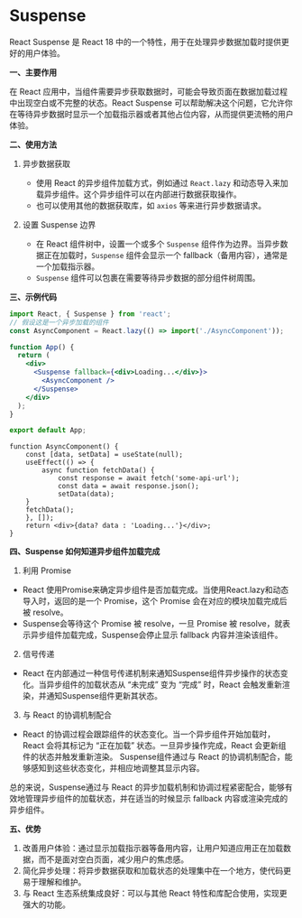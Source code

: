# Suspense
React Suspense 是 React 18 中的一个特性，用于在处理异步数据加载时提供更好的用户体验。

**一、主要作用**

在 React 应用中，当组件需要异步获取数据时，可能会导致页面在数据加载过程中出现空白或不完整的状态。React Suspense 可以帮助解决这个问题，它允许你在等待异步数据时显示一个加载指示器或者其他占位内容，从而提供更流畅的用户体验。

**二、使用方法**

1. 异步数据获取
   - 使用 React 的异步组件加载方式，例如通过 `React.lazy` 和动态导入来加载异步组件。这个异步组件可以在内部进行数据获取操作。
   - 也可以使用其他的数据获取库，如 `axios` 等来进行异步数据请求。

2. 设置 Suspense 边界
   - 在 React 组件树中，设置一个或多个 `Suspense` 组件作为边界。当异步数据正在加载时，`Suspense` 组件会显示一个 fallback（备用内容），通常是一个加载指示器。
   - `Suspense` 组件可以包裹在需要等待异步数据的部分组件树周围。

**三、示例代码**

```jsx
import React, { Suspense } from 'react';
// 假设这是一个异步加载的组件
const AsyncComponent = React.lazy(() => import('./AsyncComponent'));

function App() {
  return (
    <div>
      <Suspense fallback={<div>Loading...</div>}>
        <AsyncComponent />
      </Suspense>
    </div>
  );
}

export default App;
```
```JSX
function AsyncComponent() {
    const [data, setData] = useState(null);
    useEffect(() => {
        async function fetchData() {
            const response = await fetch('some-api-url');
            const data = await response.json();
            setData(data);
    }
    fetchData();
    }, []);
    return <div>{data? data : 'Loading...'}</div>;
}
```

**四、Suspense 如何知道异步组件加载完成**

1. 利用 Promise
- React 使用Promise来确定异步组件是否加载完成。当使用React.lazy和动态导入时，返回的是一个 Promise，这个 Promise 会在对应的模块加载完成后被 resolve。
- Suspense会等待这个 Promise 被 resolve，一旦 Promise 被 resolve，就表示异步组件加载完成，Suspense会停止显示 fallback 内容并渲染该组件。

2. 信号传递
- React 在内部通过一种信号传递机制来通知Suspense组件异步操作的状态变化。当异步组件的加载状态从 “未完成” 变为 “完成” 时，React 会触发重新渲染，并通知Suspense组件更新其状态。

3. 与 React 的协调机制配合
- React 的协调过程会跟踪组件的状态变化。当一个异步组件开始加载时，React 会将其标记为 “正在加载” 状态。一旦异步操作完成，React 会更新组件的状态并触发重新渲染。 Suspense组件通过与 React 的协调机制配合，能够感知到这些状态变化，并相应地调整其显示内容。

总的来说，Suspense通过与 React 的异步加载机制和协调过程紧密配合，能够有效地管理异步组件的加载状态，并在适当的时候显示 fallback 内容或渲染完成的异步组件。

**五、优势**

1. 改善用户体验：通过显示加载指示器等备用内容，让用户知道应用正在加载数据，而不是面对空白页面，减少用户的焦虑感。
2. 简化异步处理：将异步数据获取和加载状态的处理集中在一个地方，使代码更易于理解和维护。
3. 与 React 生态系统集成良好：可以与其他 React 特性和库配合使用，实现更强大的功能。